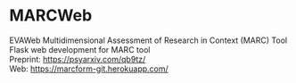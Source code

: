 # MARCWeb
EVAWeb Multidimensional Assessment of Research in Context (MARC) Tool  
Flask web development for MARC tool  
Preprint: https://psyarxiv.com/qb9tz/  
Web: https://marcform-git.herokuapp.com/
